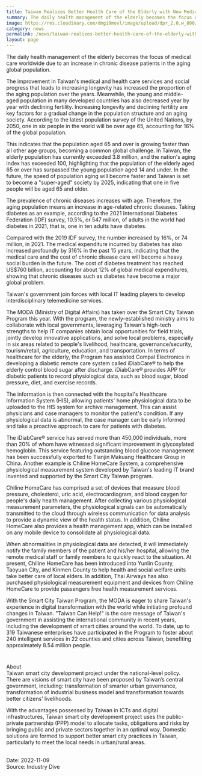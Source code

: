 ```yaml
---
title: Taiwan Realizes Better Health Care of the Elderly with New Medical IoT and Cloud Services
summary: The daily health management of the elderly becomes the focus of medical care worldwide due to an increase in chronic disease patients in the aging global population.
image: https://res.cloudinary.com/dmgi9movl/image/upload/dpr_2.0,w_800/v1667788706/press_release/assets/header_images/www.taiwanexcellence.org_l3i9sa.jpg
category: news
permalink: /news/taiwan-realizes-better-health-care-of-the-elderly-with-new-medical-iot-and-cloud-services/
layout: page
---
```


The daily health management of the elderly becomes the focus of medical care worldwide due to an increase in chronic disease patients in the aging global population.

The improvement in Taiwan's medical and health care services and social progress that leads to increasing longevity has increased the proportion of the aging population over the years. Meanwhile, the young and middle-aged population in many developed countries has also decreased year by year with declining fertility. Increasing longevity and declining fertility are key factors for a gradual change in the population structure and an aging society. According to the latest population survey of the United Nations, by 2050, one in six people in the world will be over age 65, accounting for 16% of the global population.

This indicates that the population aged 65 and over is growing faster than all other age groups, becoming a common global challenge. In Taiwan, the elderly population has currently exceeded 3.8 million, and the nation's aging index has exceeded 100, highlighting that the population of the elderly aged 65 or over has surpassed the young population aged 14 and under. In the future, the speed of population aging will become faster and Taiwan is set to become a "super-aged" society by 2025, indicating that one in five people will be aged 65 and older.

The prevalence of chronic diseases increases with age. Therefore, the aging population means an increase in age-related chronic diseases. Taking diabetes as an example, according to the 2021 International Diabetes Federation (IDF) survey, 10.5%, or 547 million, of adults in the world had diabetes in 2021, that is, one in ten adults have diabetes.

Compared with the 2019 IDF survey, the number increased by 16%, or 74 million, in 2021. The medical expenditure incurred by diabetes has also increased profoundly by 316% in the past 15 years, indicating that the medical care and the cost of chronic disease care will become a heavy social burden in the future. The cost of diabetes treatment has reached US$760 billion, accounting for about 12% of global medical expenditures, showing that chronic diseases such as diabetes have become a major global problem.  

Taiwan's government join forces with local IT leading players to develop interdisciplinary telemedicine services.

The MODA (Ministry of Digital Affairs) has taken over the Smart City Taiwan Program this year. With the program, the newly-established ministry aims to collaborate with local governments, leveraging Taiwan's high-tech strengths to help IT companies obtain local opportunities for field trials, jointly develop innovative applications, and solve local problems, especially in six areas related to people's livelihood, healthcare, governance/security, tourism/retail, agriculture, education, and transportation. In terms of healthcare for the elderly, the Program has assisted Compal Electronics in developing a diabetic remote care system called iDiabCare® to help the elderly control blood sugar after discharge. iDiabCare® provides APP for diabetic patients to record physiological data, such as blood sugar, blood pressure, diet, and exercise records.

The information is then connected with the hospital's Healthcare Information System (HIS), allowing patients' home physiological data to be uploaded to the HIS system for archive management. This can assist physicians and case managers to monitor the patient's condition. If any physiological data is abnormal, the case manager can be early informed and take a proactive approach to care for patients with diabetes.

The iDiabCare® service has served more than 450,000 individuals, more than 20% of whom have witnessed significant improvement in glycosylated hemoglobin. This service featuring outstanding blood glucose management has been successfully exported to Tianjin Makuang Healthcare Group in China. Another example is Chiline HomeCare System, a comprehensive physiological measurement system developed by Taiwan's leading IT brand invented and supported by the Smart City Taiwan program.

Chiline HomeCare has comprised a set of devices that measure blood pressure, cholesterol, uric acid, electrocardiogram, and blood oxygen for people's daily health management. After collecting various physiological measurement parameters, the physiological signals can be automatically transmitted to the cloud through wireless communication for data analysis to provide a dynamic view of the health status. In addition, Chiline HomeCare also provides a health management app, which can be installed on any mobile device to consolidate all physiological data.

When abnormalities in physiological data are detected, it will immediately notify the family members of the patient and his/her hospital, allowing the remote medical staff or family members to quickly react to the situation. At present, Chiline HomeCare has been introduced into Yunlin County, Taoyuan City, and Kinmen County to help health and social welfare units take better care of local elders. In addition, Thai Airways has also purchased physiological measurement equipment and devices from Chiline HomeCare to provide passengers free health measurement services.

With the Smart City Taiwan Program, the MODA is eager to share Taiwan's experience in digital transformation with the world while initiating profound changes in Taiwan. "Taiwan Can Help!" is the core message of Taiwan's government in assisting the international community in recent years, including the development of smart cities around the world. To date, up to 319 Taiwanese enterprises have participated in the Program to foster about 240 intelligent services in 22 counties and cities across Taiwan, benefiting approximately 8.54 million people.
<br/>
###
<br/>
About
<br/>
Taiwan smart city development project under the national-level policy. There are visions of smart city have been proposed by Taiwan’s central government, including: transformation of smarter urban governance, transformation of industrial business model and transformation towards better citizens’ livelihoods.

With the advantages possessed by Taiwan in ICTs and digital infrastructures, Taiwan smart city development project uses the public-private partnership (PPP) model to allocate tasks, obligations and risks by bringing public and private sectors together in an optimal way. Domestic solutions are formed to support better smart city practices in Taiwan, particularly to meet the local needs in urban/rural areas.

<br/>
Date: 2022-11-09
<br/>
Source: Industry Dive
